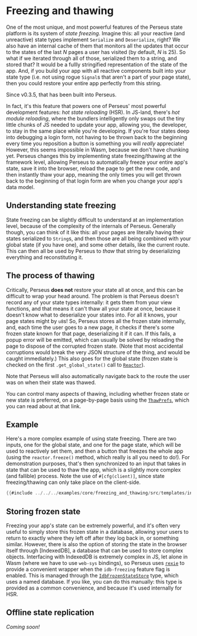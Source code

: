 # Freezing and thawing

One of the most unique, and most powerful features of the Perseus state platform is its system of *state freezing*. Imagine this: all your reactive (and unreactive) state types implement `Serialize` and `Deserialize`, right? We also have an internal cache of them that monitors all the updates that occur to the states of the last *N* pages a user has visited (by default, *N* is 25). So what if we iterated through all of those, serialized them to a string, and stored that? It would be a fullly stringified representation of the state of the app. And, if you build your app with all reactive components built into your state type (i.e. not using rogue `Signal`s that aren't a part of your page state), then you could restore your entire app perfectly from this string.

Since v0.3.5, that has been built into Perseus.

In fact, it's this feature that powers one of Perseus' most powerful development features: *hot state reloading* (HSR). In JS-land, there's *hot module reloading*, where the bundlers intelligently only swaps out the tiny little chunks of JS needed to update your app, allowing you, the developer, to stay in the same place while you're developing. If you're four states deep into debugging a login form, not having to be thrown back to the beginning every time you reposition a button is something you will *really* appreciate! However, this seems impossible in Wasm, because we don't have chunking yet. Perseus changes this by implementing state freezing/thawing at the framework level, allowing Perseus to automatically freeze your entire app's state, save it into the browser, reload the page to get the new code, and then instantly thaw your app, meaning the only times you will get thrown back to the beginning of that login form are when you change your app's data model.

## Understanding state freezing

State freezing can be slightly difficult to understand at an implementation level, because of the complexity of the internals of Perseus. Generally though, you can think of it like this: all your pages are literally having their states serialized to `String`s, and then those are all being combined with your global state (if you have one), and some other details, like the current route. This can then all be used by Perseus to *thaw* that string by deserializing everything and reconstituting it.

## The process of thawing

Critically, Perseus **does not** restore your state all at once, and this can be difficult to wrap your head around. The problem is that Perseus doesn't record any of your state types internally: it gets them from your view functions, and that means it can't thaw all your state at once, because it doesn't know what to deserialize your states into. For all it knows, your page states might by `u8`s! So, Perseus stores all the frozen state internally, and, each time the user goes to a new page, it checks if there's some frozen state known for that page, deserializing it if it can. If this fails, a popup error will be emitted, which can usually be solved by reloading the page to dispose of the corrupted frozen state. (Note that most accidental corruptions would break the very JSON structure of the thing, and would be caught immediately.) This also goes for the global state (frozen state is checked on the first `.get_global_state()` call to [`Reactor`](=prelude/struct.Reactor@perseus)).

Note that Perseus will also automatically navigate back to the route the user was on when their state was thawed.

You can control many aspects of thawing, including whether frozen state or new state is preferred, on a page-by-page basis using the [`ThawPrefs`](=state/struct.ThawPrefs@perseus), which you can read about at that link.

## Example

Here's a more complex example of using state freezing. There are two inputs, one for the global state, and one for the page state, which will be used to reactively set them, and then a button that freezes the whole app (using the `reactor.freeze()` method, which really is all you need to do!). For demonstration purposes, that's then synchronized to an input that takes in state that can be used to thaw the app, which is a slightly more complex (and fallible) process. Note the use of `#[cfg(client)]`, since state freezing/thawing can only take place on the client-side.

```rust
{{#include ../../../examples/core/freezing_and_thawing/src/templates/index.rs}}
```

## Storing frozen state

Freezing your app's state can be extremely powerful, and it's often very useful to simply store this frozen state in a database, allowing your users to return to exactly where they left off after they log back in, or something similar. However, there is also the option of storing the state in the browser itself through [IndexedDB], a database that can be used to store complex objects. Interfacing with IndexedDB is extremely complex in JS, let alone in Wasm (where we have to use `web-sys` bindings), so Perseus uses [`rexie`](https://docs.rs/rexie/latest/rexie) to provide a convenient wrapper when the `idb-freezing` feature flag is enabled. This is managed through the [`IdbFrozenStateStore`](=state/struct.IdbFrozenStateStore@perseus) type, which uses a named database. If you like, you can do this manually: this type is provided as a common convenience, and because it's used internally for HSR.

## Offline state replication

*Coming soon!*
